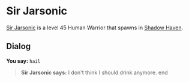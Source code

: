# Sir Jarsonic



[Sir Jarsonic](/npc/150203) is a level 45 Human Warrior that spawns in [Shadow Haven](/zone/150).



## Dialog

**You say:** `hail`



>**Sir Jarsonic says:** I don't think I should drink anymore.
end
